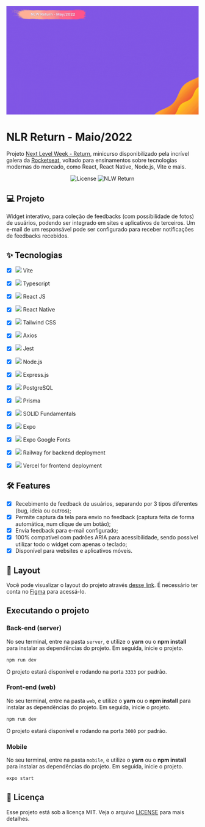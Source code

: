 ![cover](.github/cover.gif?style=flat)


# NLR Return - Maio/2022 

Projeto [Next Level Week - Return](https://nextlevelweek.com), minicurso disponibilizado pela incrível galera da 
[Rocketseat](https://rocketseat.com.br/), voltado para ensinamentos sobre tecnologias modernas do mercado, como React, 
React Native, Node.js, Vite e mais.

<p align="center">
  <img alt="License" src="https://img.shields.io/static/v1?label=license&message=MIT&color=8257E6&labelColor=27272a">

 <img src="https://img.shields.io/static/v1?label=NLW&message=Return&color=8257E6&labelColor=27272a" alt="NLW Return" />
</p>

## 💻 Projeto
Widget interativo, para coleção de feedbacks (com possibilidade de fotos) de usuários, podendo ser integrado em sites e 
aplicativos de terceiros. Um e-mail de um responsável pode ser configurado para receber notificações de feedbacks 
recebidos.

## ✨ Tecnologias

-   [x] <img src="https://vitejs.dev/logo.svg" width="16px" /> Vite
-   [x] <img src="https://upload.wikimedia.org/wikipedia/commons/4/4c/Typescript_logo_2020.svg" width="16px" /> Typescript
-   [x] <img src="https://upload.wikimedia.org/wikipedia/commons/a/a7/React-icon.svg" width="16px" /> React JS
-   [x] <img src="https://upload.wikimedia.org/wikipedia/commons/a/a7/React-icon.svg" width="16px" /> React Native
-   [x] <img src="https://upload.wikimedia.org/wikipedia/commons/d/d5/Tailwind_CSS_Logo.svg" width="16px" /> Tailwind CSS
-   [x] <img src="https://svgshare.com/i/h0A.svg" width="16px" /> Axios
-   [x] <img src="https://symbols.getvecta.com/stencil_85/20_jest-icon.aff64ab210.svg" width="16px" /> Jest
-   [x] <img src="https://static.cdnlogo.com/logos/n/94/nodejs-icon.svg" width="16px" /> Node.js
-   [x] <img src="https://static.cdnlogo.com/logos/n/94/nodejs-icon.svg" width="16px" /> Express.js
-   [x] <img src="https://upload.wikimedia.org/wikipedia/commons/2/29/Postgresql_elephant.svg" width="16px" /> PostgreSQL
-   [x] <img src="https://cdn.worldvectorlogo.com/logos/prisma-3.svg" width="16px" /> Prisma
-   [x] <img src="https://svgshare.com/i/gya.svg" width="16px" /> SOLID Fundamentals
-   [x] <img src="https://seeklogo.com/images/E/expo-logo-01BB2BCFC3-seeklogo.com.png" width="16px" /> Expo
-   [x] <img src="https://seeklogo.com/images/E/expo-logo-01BB2BCFC3-seeklogo.com.png" width="16px" /> Expo Google Fonts
-   [x] <img src="https://railway.app/brand/logo-dark.svg" width="16px" /> Railway for backend deployment
-   [x] <img src="https://www.svgrepo.com/show/327408/logo-vercel.svg" width="16px" /> Vercel for frontend deployment


## :hammer_and_wrench: Features 

-   [x] Recebimento de feedback de usuários, separando por 3 tipos diferentes (bug, ideia ou outros);
-   [x] Permite captura da tela para envio no feedback (captura feita de forma automática, num clique de um botão);
-   [x] Envia feedback para e-mail configurado;
-   [x] 100% compatível com padrões ARIA para acessibilidade, sendo possível utilizar todo o widget com apenas o teclado;
-   [x] Disponível para websites e aplicativos móveis.

## 🔖 Layout

Você pode visualizar o layout do projeto através [desse link](https://www.figma.com/file/Id8WgMeS2wT7toc3i5oG8e/Feedback-Widget-(Community)). É necessário ter conta no [Figma](http://figma.com/) para acessá-lo.


## Executando o projeto

### Back-end (server)

No seu terminal, entre na pasta `server`,  e utilize o **yarn** ou o **npm install** para instalar as dependências do projeto.
Em seguida, inicie o projeto.

```cl
npm run dev
```

O projeto estará disponível e rodando na porta `3333` por padrão.

### Front-end (web)

No seu terminal, entre na pasta `web`,  e utilize o **yarn** ou o **npm install** para instalar as dependências do projeto.
Em seguida, inicie o projeto.

```cl
npm run dev
```

O projeto estará disponível e rodando na porta `3000` por padrão.

### Mobile

No seu terminal, entre na pasta `mobile`,  e utilize o **yarn** ou o **npm install** para instalar as dependências do projeto.
Em seguida, inicie o projeto.

```cl
expo start
```

## 📄 Licença

Esse projeto está sob a licença MIT. Veja o arquivo [LICENSE](LICENSE.md) para mais detalhes.

<br />
